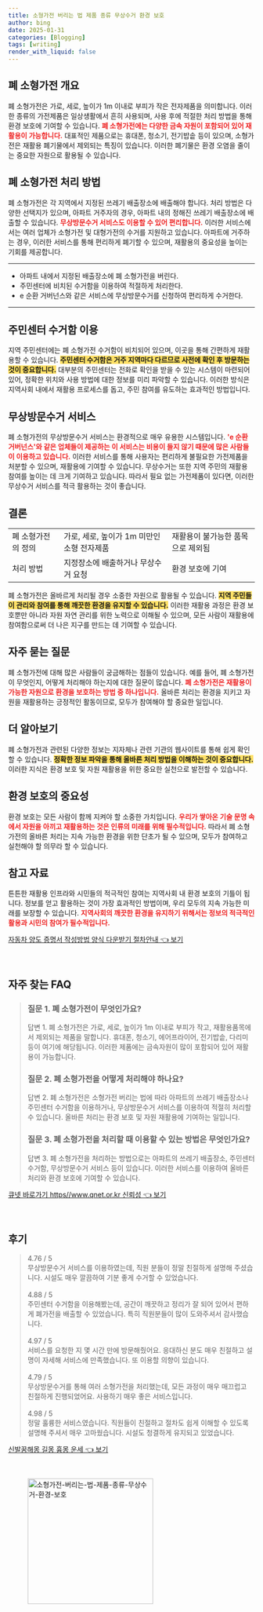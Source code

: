 ```yaml
---
title: 소형가전 버리는 법 제품 종류 무상수거 환경 보호
author: bing
date: 2025-01-31
categories: [Blogging]
tags: [writing]
render_with_liquid: false
---
```



<h2 id='폐 소형가전 개요'>폐 소형가전 개요</h2>

<p>폐 소형가전은 가로, 세로, 높이가 1m 이내로 부피가 작은 전자제품을 의미합니다. 이러한 종류의 가전제품은 일상생활에서 흔히 사용되며, 사용 후에 적절한 처리 방법을 통해 환경 보호에 기여할 수 있습니다. <b><span style="color: #ee2323;">폐 소형가전에는 다양한 금속 자원이 포함되어 있어 재활용이 가능합니다.</span></b> 대표적인 제품으로는 휴대폰, 청소기, 전기밥솥 등이 있으며, 소형가전은 재활용 폐기물에서 제외되는 특징이 있습니다. 이러한 폐기물은 환경 오염을 줄이는 중요한 자원으로 활용될 수 있습니다.</p>

<h2 id='폐 소형가전 처리 방법'>폐 소형가전 처리 방법</h2>

<p>폐 소형가전은 각 지역에서 지정된 쓰레기 배출장소에 배출해야 합니다. 처리 방법은 다양한 선택지가 있으며, 아파트 거주자의 경우, 아파트 내의 정해진 쓰레기 배출장소에 배출할 수 있습니다. <b><span style="color: #ee2323;">무상방문수거 서비스도 이용할 수 있어 편리합니다.</span></b> 이러한 서비스에서는 여러 업체가 소형가전 및 대형가전의 수거를 지원하고 있습니다. 아파트에 거주하는 경우, 이러한 서비스를 통해 편리하게 폐기할 수 있으며, 재활용의 중요성을 높이는 기회를 제공합니다.</p>

<hr />

<ul>
    <li>아파트 내에서 지정된 배출장소에 폐 소형가전을 버린다.</li>
    <li>주민센터에 비치된 수거함을 이용하여 적절하게 처리한다.</li>
    <li>e 순환 거버넌스와 같은 서비스에 무상방문수거를 신청하여 편리하게 수거한다.</li>
</ul>

<hr />

<h2 id='주민센터 수거함 이용'>주민센터 수거함 이용</h2>

<p>지역 주민센터에는 폐 소형가전 수거함이 비치되어 있으며, 이곳을 통해 간편하게 재활용할 수 있습니다. <b><span style="background-color: #ffe066;">주민센터 수거함은 거주 지역마다 다르므로 사전에 확인 후 방문하는 것이 중요합니다.</span></b> 대부분의 주민센터는 전화로 확인을 받을 수 있는 시스템이 마련되어 있어, 정확한 위치와 사용 방법에 대한 정보를 미리 파악할 수 있습니다. 이러한 방식은 지역사회 내에서 재활용 프로세스를 돕고, 주민 참여를 유도하는 효과적인 방법입니다.</p>

<h2 id='무상방문수거 서비스'>무상방문수거 서비스</h2>

<p>폐 소형가전의 무상방문수거 서비스는 환경적으로 매우 유용한 시스템입니다. <b><span style="color: #ee2323;">'e 순환 거버넌스'와 같은 업체들이 제공하는 이 서비스는 비용이 들지 않기 때문에 많은 사람들이 이용하고 있습니다.</span></b> 이러한 서비스를 통해 사용자는 편리하게 불필요한 가전제품을 처분할 수 있으며, 재활용에 기여할 수 있습니다. 무상수거는 또한 지역 주민의 재활용 참여를 높이는 데 크게 기여하고 있습니다. 따라서 필요 없는 가전제품이 있다면, 이러한 무상수거 서비스를 적극 활용하는 것이 좋습니다.</p>

<h2 id='결론'>결론</h2>

<table>
    <tr>
        <td>폐 소형가전의 정의</td>
        <td>가로, 세로, 높이가 1m 미만인 소형 전자제품</td>
        <td>재활용이 불가능한 품목으로 제외됨</td>
    </tr>
    <tr>
        <td>처리 방법</td>
        <td>지정장소에 배출하거나 무상수거 요청</td>
        <td>환경 보호에 기여</td>
    </tr>
</table>

<p>폐 소형가전은 올바르게 처리될 경우 소중한 자원으로 활용될 수 있습니다. <b><span style="background-color: #ffe066;">지역 주민들이 관리와 참여를 통해 깨끗한 환경을 유지할 수 있습니다.</span></b> 이러한 재활용 과정은 환경 보호뿐만 아니라 자원 자연 관리를 위한 노력으로 이해될 수 있으며, 모든 사람이 재활용에 참여함으로써 더 나은 지구를 만드는 데 기여할 수 있습니다.</p>

<h2 id='자주 묻는 질문'>자주 묻는 질문</h2>

<p>폐 소형가전에 대해 많은 사람들이 궁금해하는 점들이 있습니다. 예를 들어, 폐 소형가전이 무엇인지, 어떻게 처리해야 하는지에 대한 질문이 많습니다. <b><span style="color: #ee2323;">폐 소형가전은 재활용이 가능한 자원으로 환경을 보호하는 방법 중 하나입니다.</span></b> 올바른 처리는 환경을 지키고 자원을 재활용하는 긍정적인 활동이므로, 모두가 참여해야 할 중요한 일입니다.</p>

<h2 id='더 알아보기'>더 알아보기</h2>

<p>폐 소형가전과 관련된 다양한 정보는 지자체나 관련 기관의 웹사이트를 통해 쉽게 확인할 수 있습니다. <b><span style="background-color: #ffe066;">정확한 정보 파악을 통해 올바른 처리 방법을 이해하는 것이 중요합니다.</span></b> 이러한 지식은 환경 보호 및 자원 재활용을 위한 중요한 실천으로 발전할 수 있습니다.</p>

<h2 id='환경 보호의 중요성'>환경 보호의 중요성</h2>

<p>환경 보호는 모든 사람이 함께 지켜야 할 소중한 가치입니다. <b><span style="color: #ee2323;">우리가 쌓아온 기술 문명 속에서 자원을 아끼고 재활용하는 것은 인류의 미래를 위해 필수적입니다.</span></b> 따라서 폐 소형가전의 올바른 처리는 지속 가능한 환경을 위한 단초가 될 수 있으며, 모두가 참여하고 실천해야 할 의무라 할 수 있습니다.</p>

<h2 id='참고 자료'>참고 자료</h2>

<p>튼튼한 재활용 인프라와 시민들의 적극적인 참여는 지역사회 내 환경 보호의 기틀이 됩니다. 정보를 얻고 활용하는 것이 가장 효과적인 방법이며, 우리 모두의 지속 가능한 미래를 보장할 수 있습니다. <b><span style="color: #ee2323;">지역사회의 깨끗한 환경을 유지하기 위해서는 정보의 적극적인 활용과 시민의 참여가 필수적입니다.</span></b></p>


<p><a class="click-button" title="자동차 양도 증명서 작성방법 양식 다운받기 절차안내" href="https://blackassets.github.io/posts/%EC%9E%90%EB%8F%99%EC%B0%A8-%EC%96%91%EB%8F%84-%EC%A6%9D%EB%AA%85%EC%84%9C-%EC%9E%91%EC%84%B1%EB%B0%A9%EB%B2%95-%EC%96%91%EC%8B%9D-%EB%8B%A4%EC%9A%B4%EB%B0%9B%EA%B8%B0-%EC%A0%88%EC%B0%A8%EC%95%88%EB%82%B4/" rel="dofollow">자동차 양도 증명서 작성방법 양식 다운받기 절차안내 👈 보기</a></p><br>
<h2 id='자주_찾는_FAQ'>자주 찾는 FAQ</h2>
<div itemscope="" itemtype="https://schema.org/FAQPage"> 
<blockquote> 
<div itemscope="" itemprop="mainEntity" itemtype="https://schema.org/Question"> 
<h3 itemprop="name">질문 1. 폐 소형가전이 무엇인가요?</h3> 
<div itemscope="" itemprop="acceptedAnswer" itemtype="https://schema.org/Answer"> 
<span itemprop="text"> 
<p>답변 1. 폐 소형가전은 가로, 세로, 높이가 1m 이내로 부피가 작고, 재활용품목에서 제외되는 제품을 말합니다. 휴대폰, 청소기, 에어프라이어, 전기밥솥, 다리미 등이 여기에 해당됩니다. 이러한 제품에는 금속자원이 많이 포함되어 있어 재활용이 가능합니다.</p> 
</span> 
</div> 
</div> 
<div itemscope="" itemprop="mainEntity" itemtype="https://schema.org/Question"> 
<h3 itemprop="name">질문 2. 폐 소형가전을 어떻게 처리해야 하나요?</h3> 
<div itemscope="" itemprop="acceptedAnswer" itemtype="https://schema.org/Answer"> 
<span itemprop="text"> 
<p>답변 2. 폐 소형가전은 소형가전 버리는 법에 따라 아파트의 쓰레기 배출장소나 주민센터 수거함을 이용하거나, 무상방문수거 서비스를 이용하여 적절히 처리할 수 있습니다. 올바른 처리는 환경 보호 및 자원 재활용에 기여하는 일입니다.</p> 
</span> 
</div> 
</div> 
<div itemscope="" itemprop="mainEntity" itemtype="https://schema.org/Question"> 
<h3 itemprop="name">질문 3. 폐 소형가전을 처리할 때 이용할 수 있는 방법은 무엇인가요?</h3> 
<div itemscope="" itemprop="acceptedAnswer" itemtype="https://schema.org/Answer"> 
<span itemprop="text"> 
<p>답변 3. 폐 소형가전을 처리하는 방법으로는 아파트의 쓰레기 배출장소, 주민센터 수거함, 무상방문수거 서비스 등이 있습니다. 이러한 서비스를 이용하여 올바른 처리와 환경 보호에 기여할 수 있습니다.</p> 
</span> 
</div> 
</div> 
</blockquote> 
</div>
<p><a class="click-button" title="큐넷 바로가기 https//www.qnet.or.kr 신뢰성" href="https://blackassets.github.io/posts/%ED%81%90%EB%84%B7-%EB%B0%94%EB%A1%9C%EA%B0%80%EA%B8%B0-httpswww.qnet.or.kr-%EC%8B%A0%EB%A2%B0%EC%84%B1/" rel="dofollow">큐넷 바로가기 https//www.qnet.or.kr 신뢰성 👈 보기</a></p><br>
<h2 id='후기'>후기</h2>
<div itemscope itemtype="https://schema.org/Product">
  <blockquote>
  <div itemprop="review" itemscope itemtype="https://schema.org/Review">
      <div itemprop="reviewRating" itemscope itemtype="https://schema.org/Rating"> <span itemprop="ratingValue">4.76</span> / <span itemprop="bestRating">5</span> </div>
      <span itemprop="reviewBody">무상방문수거 서비스를 이용하였는데, 직원 분들이 정말 친절하게 설명해 주셨습니다. 시설도 매우 깔끔하여 기분 좋게 수거할 수 있었습니다.</span>
  </div>
  <br>
  <div itemprop="review" itemscope itemtype="https://schema.org/Review">
      <div itemprop="reviewRating" itemscope itemtype="https://schema.org/Rating"> <span itemprop="ratingValue">4.88</span> / <span itemprop="bestRating">5</span> </div>
      <span itemprop="reviewBody">주민센터 수거함을 이용해봤는데, 공간이 깨끗하고 정리가 잘 되어 있어서 편하게 폐가전을 배출할 수 있었습니다. 특히 직원분들이 많이 도와주셔서 감사했습니다.</span>
  </div>
  <br>
  <div itemprop="review" itemscope itemtype="https://schema.org/Review">
      <div itemprop="reviewRating" itemscope itemtype="https://schema.org/Rating"> <span itemprop="ratingValue">4.97</span> / <span itemprop="bestRating">5</span> </div>
      <span itemprop="reviewBody">서비스를 요청한 지 몇 시간 만에 방문해줬어요. 응대하신 분도 매우 친절하고 설명이 자세해 서비스에 만족했습니다. 또 이용할 의향이 있습니다.</span>
  </div>
  <br>
  <div itemprop="review" itemscope itemtype="https://schema.org/Review">
      <div itemprop="reviewRating" itemscope itemtype="https://schema.org/Rating"> <span itemprop="ratingValue">4.79</span> / <span itemprop="bestRating">5</span> </div>
      <span itemprop="reviewBody">무상방문수거를 통해 여러 소형가전을 처리했는데, 모든 과정이 매우 매끄럽고 친절하게 진행되었어요. 사용하기 매우 좋은 서비스입니다.</span>
  </div>
  <br>
  <div itemprop="review" itemscope itemtype="https://schema.org/Review">
      <div itemprop="reviewRating" itemscope itemtype="https://schema.org/Rating"> <span itemprop="ratingValue">4.98</span> / <span itemprop="bestRating">5</span> </div>
      <span itemprop="reviewBody">정말 훌륭한 서비스였습니다. 직원들이 친절하고 절차도 쉽게 이해할 수 있도록 설명해 주셔서 매우 고마웠습니다. 시설도 청결하게 유지되고 있었습니다.</span>
  </div>
  </blockquote>
</div>
<p><a class="click-button" title="신발꿈해몽 길몽 흉몽 운세" href="https://blackassets.github.io/posts/%EC%8B%A0%EB%B0%9C%EA%BF%88%ED%95%B4%EB%AA%BD-%EA%B8%B8%EB%AA%BD-%ED%9D%89%EB%AA%BD-%EC%9A%B4%EC%84%B8/" rel="dofollow">신발꿈해몽 길몽 흉몽 운세 👈 보기</a></p><br>
<figure class="image"><img src="https://blackassets.github.io/assets/img/thumbnail/소형가전-버리는-법-제품-종류-무상수거-환경-보호.webp" alt="소형가전-버리는-법-제품-종류-무상수거-환경-보호" width="256" height="256"></figure>